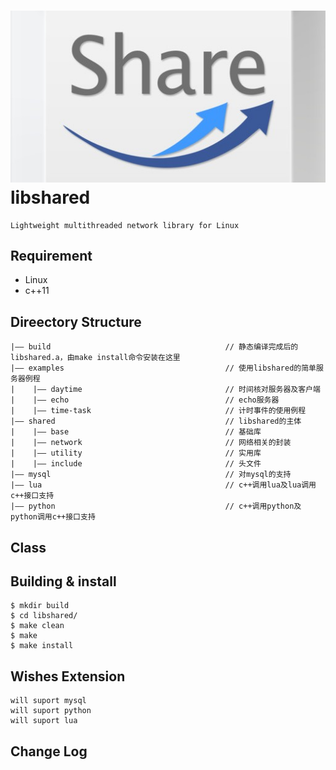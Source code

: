![](https://github.com/soymuchacho/GitImage/raw/master/share.gif)
libshared
==============
    Lightweight multithreaded network library for Linux
Requirement
-----------------
* Linux 
* c++11 

Direectory Structure
---------------------------------
    |—— build                                       // 静态编译完成后的libshared.a，由make install命令安装在这里
    |—— examples                                    // 使用libshared的简单服务器例程
    |    |—— daytime                                // 时间核对服务器及客户端
    |    |—— echo                                   // echo服务器
    |    |—— time-task                              // 计时事件的使用例程
    |—— shared                                      // libshared的主体
    |    |—— base                                   // 基础库
    |    |—— network                                // 网络相关的封装
    |    |—— utility                                // 实用库
    |    |—— include                                // 头文件
    |—— mysql                                       // 对mysql的支持
    |—— lua											// c++调用lua及lua调用c++接口支持
    |—— python										// c++调用python及python调用c++接口支持

Class 
----------------------------------

Building & install
----------------------------------

    $ mkdir build
    $ cd libshared/
    $ make clean 
    $ make 
    $ make install 

Wishes Extension
------------------------------------
    will suport mysql
    will suport python 
    will suport lua 

Change Log
----------------------------------


